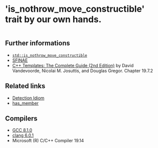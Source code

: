 # 'is_nothrow_move_constructible' trait by our own hands.
```cpp
```
## Further informations
* [`std::is_nothrow_move_constructible`](https://en.cppreference.com/w/cpp/types/is_move_constructible)
* [SFINAE](https://en.cppreference.com/w/cpp/language/sfinae)
* [C++ Templates: The Complete Guide (2nd Edition)](http://www.tmplbook.com/) by David Vandevoorde, Nicolai M. Josuttis, and Douglas Gregor. Chapter 19.7.2

## Related links
* [Detection Idiom](../../concept%20(pceudo)/detection_idiom)
* [has_member](../../concept%20(pceudo)/has_type_member)

## Compilers
* [GCC 8.1.0](https://wandbox.org/)
* [clang 6.0.1](https://wandbox.org/)
* Microsoft (R) C/C++ Compiler 19.14 

